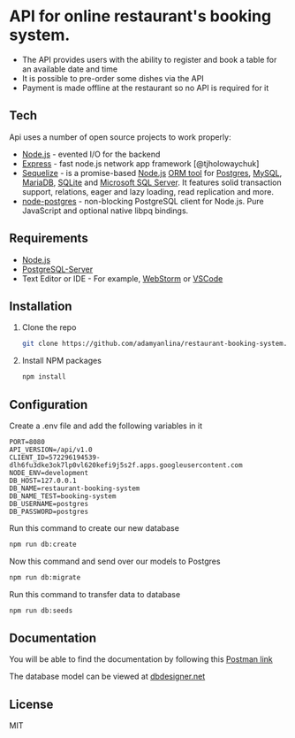 # API for online restaurant's booking system.

- The API provides users with the ability to register and book a table for an available date and time
- It is possible to pre-order some dishes via the API
- Payment is made offline at the restaurant so no API is required for it 

## Tech

Api uses a number of open source projects to work properly:

- [Node.js](https://nodejs.org/) - evented I/O for the backend
- [Express](https://expressjs.com/) - fast node.js network app framework [@tjholowaychuk]
- [Sequelize](https://sequelize.org/) - is a promise-based [Node.js](https://nodejs.org/en/about/) [ORM tool](https://en.wikipedia.org/wiki/Object-relational_mapping) for [Postgres](https://en.wikipedia.org/wiki/PostgreSQL), [MySQL](https://en.wikipedia.org/wiki/MySQL), [MariaDB](https://en.wikipedia.org/wiki/MariaDB), [SQLite](https://en.wikipedia.org/wiki/SQLite) and [Microsoft SQL Server](https://en.wikipedia.org/wiki/Microsoft_SQL_Server). It features solid transaction support, relations, eager and lazy loading, read replication and more.
- [node-postgres](https://www.npmjs.com/package/pg) - non-blocking PostgreSQL client for Node.js. Pure JavaScript and optional native libpq bindings.

## Requirements

- [Node.js](https://nodejs.org/)
- [PostgreSQL-Server](https://www.postgresql.org/)
- Text Editor or IDE - For example, [WebStorm](https://www.jetbrains.com/webstorm/) or [VSCode](https://code.visualstudio.com/)

## Installation

1. Clone the repo
   ```sh
   git clone https://github.com/adamyanlina/restaurant-booking-system.git
   ```
2. Install NPM packages
   ```sh
   npm install
   ```

## Configuration

Create a .env file and add the following variables in it 
   ```shell
   PORT=8080
   API_VERSION=/api/v1.0
   CLIENT_ID=572296194539-dlh6fu3dke3ok7lp0vl620kefi9j5s2f.apps.googleusercontent.com
   NODE_ENV=development
   DB_HOST=127.0.0.1
   DB_NAME=restaurant-booking-system
   DB_NAME_TEST=booking-system
   DB_USERNAME=postgres
   DB_PASSWORD=postgres
   ```
Run this command to create our new database
   ```sh
   npm run db:create
   ```
Now this command and send over our models to Postgres
   ```sh
   npm run db:migrate
   ```
Run this command to transfer data to database
   ```sh
   npm run db:seeds
   ```

## Documentation

You will be able to find the documentation by following this [Postman link](https://documenter.getpostman.com/view/#)

The database model can be viewed at [dbdesigner.net](https://dbdesigner.page.link/chUDgevi7u5ryDRp8)

## License

MIT